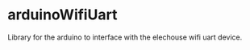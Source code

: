 arduinoWifiUart
===============

Library for the arduino to interface with the elechouse wifi uart device.
